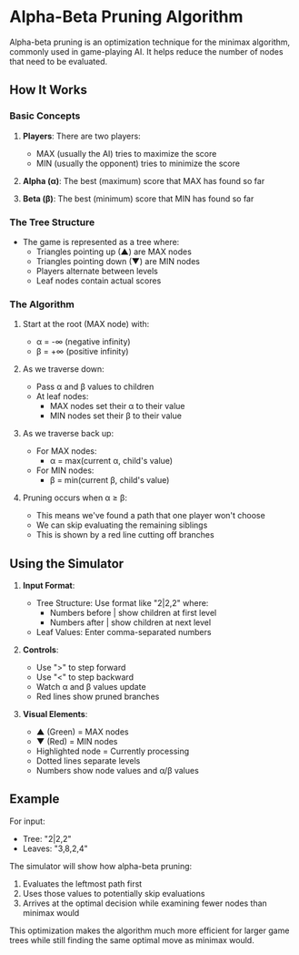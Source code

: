 # Alpha-Beta Pruning Algorithm

Alpha-beta pruning is an optimization technique for the minimax algorithm, commonly used in game-playing AI. It helps reduce the number of nodes that need to be evaluated.

## How It Works

### Basic Concepts

1. **Players**: There are two players:

   - MAX (usually the AI) tries to maximize the score
   - MIN (usually the opponent) tries to minimize the score

2. **Alpha (α)**: The best (maximum) score that MAX has found so far
3. **Beta (β)**: The best (minimum) score that MIN has found so far

### The Tree Structure

- The game is represented as a tree where:
  - Triangles pointing up (▲) are MAX nodes
  - Triangles pointing down (▼) are MIN nodes
  - Players alternate between levels
  - Leaf nodes contain actual scores

### The Algorithm

1. Start at the root (MAX node) with:

   - α = -∞ (negative infinity)
   - β = +∞ (positive infinity)

2. As we traverse down:

   - Pass α and β values to children
   - At leaf nodes:
     - MAX nodes set their α to their value
     - MIN nodes set their β to their value

3. As we traverse back up:

   - For MAX nodes:
     - α = max(current α, child's value)
   - For MIN nodes:
     - β = min(current β, child's value)

4. Pruning occurs when α ≥ β:
   - This means we've found a path that one player won't choose
   - We can skip evaluating the remaining siblings
   - This is shown by a red line cutting off branches

## Using the Simulator

1. **Input Format**:

   - Tree Structure: Use format like "2|2,2" where:
     - Numbers before | show children at first level
     - Numbers after | show children at next level
   - Leaf Values: Enter comma-separated numbers

2. **Controls**:

   - Use ">" to step forward
   - Use "<" to step backward
   - Watch α and β values update
   - Red lines show pruned branches

3. **Visual Elements**:
   - ▲ (Green) = MAX nodes
   - ▼ (Red) = MIN nodes
   - Highlighted node = Currently processing
   - Dotted lines separate levels
   - Numbers show node values and α/β values

## Example

For input:

- Tree: "2|2,2"
- Leaves: "3,8,2,4"

The simulator will show how alpha-beta pruning:

1. Evaluates the leftmost path first
2. Uses those values to potentially skip evaluations
3. Arrives at the optimal decision while examining fewer nodes than minimax would

This optimization makes the algorithm much more efficient for larger game trees while still finding the same optimal move as minimax would.
